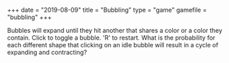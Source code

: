 +++
date = "2019-08-09"
title = "Bubbling"
type = "game"
gamefile = "bubbling"
+++

Bubbles will expand until they hit another that shares a color or a color they contain. Click to toggle a bubble. 'R' to restart. What is the probability for each different shape that clicking on an idle bubble will result in a cycle of expanding and contracting?